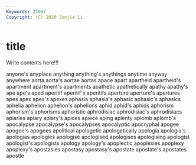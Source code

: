 ```yaml
---
Keywords: 25007
Copyright: (C) 2020 Junjie Li
---
```


# title

Write contents here!!!
 
anyone's 
anyplace
anything 
anything's 
anythings 
anytime 
anyway 
anywhere 
aorta 
aorta's 
aortae 
aortas
apace 
apart 
apartheid 
apartheid's 
apartment 
apartment's 
apartments 
apathetic 
apathetically 
apathy
apathy's 
ape 
ape's 
aped 
aperitif 
aperitif's 
aperitifs 
aperture 
aperture's 
apertures
apes 
apex 
apex's 
apexes 
aphasia 
aphasia's 
aphasic 
aphasic's 
aphasics 
aphelia
aphelion 
aphelion's 
aphelions 
aphid 
aphid's 
aphids 
aphorism 
aphorism's 
aphorisms 
aphoristic
aphrodisiac 
aphrodisiac's 
aphrodisiacs 
apiaries 
apiary 
apiary's 
apices 
apiece 
aping 
aplenty
aplomb 
aplomb's 
apocalypse 
apocalypse's 
apocalypses 
apocalyptic 
apocryphal 
apogee 
apogee's 
apogees
apolitical 
apologetic 
apologetically 
apologia 
apologia's 
apologias 
apologies 
apologise 
apologised 
apologises
apologising 
apologist 
apologist's 
apologists 
apology 
apology's 
apoplectic 
apoplexies 
apoplexy 
apoplexy's
apostasies 
apostasy 
apostasy's 
apostate 
apostate's 
apostates 
apostle 
